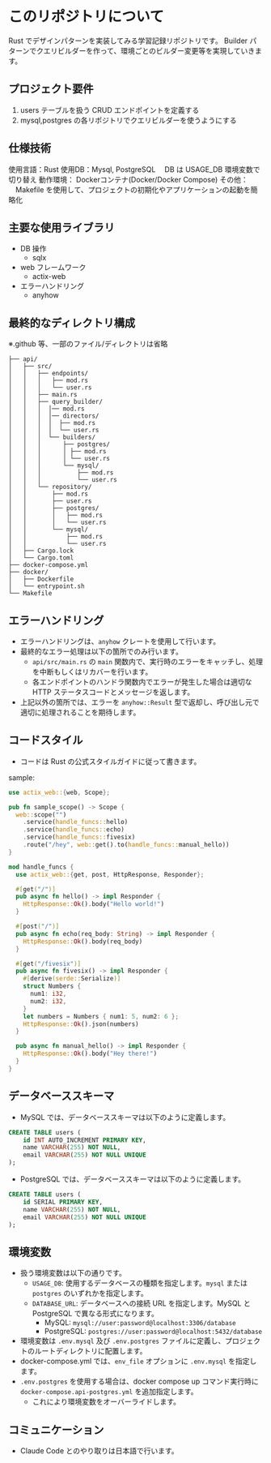 # このリポジトリについて
Rust でデザインパターンを実装してみる学習記録リポジトリです。
Builder パターンでクエリビルダーを作って、環境ごとのビルダー変更等を実現していきます。

## プロジェクト要件
1. users テーブルを扱う CRUD エンドポイントを定義する
2. mysql,postgres の各リポジトリでクエリビルダーを使うようにする

## 仕様技術
使用言語：Rust
使用DB：Mysql, PostgreSQL
　DB は USAGE_DB 環境変数で切り替え
動作環境： Dockerコンテナ(Docker/Docker Compose)
その他：
　Makefile を使用して、プロジェクトの初期化やアプリケーションの起動を簡略化

## 主要な使用ライブラリ
- DB 操作
  - sqlx
- web フレームワーク
  - actix-web
- エラーハンドリング
  - anyhow

## 最終的なディレクトリ構成
※.github 等、一部のファイル/ディレクトリは省略

```
├── api/
│   ├── src/
│   │   ├── endpoints/
│   │   │   ├── mod.rs
│   │   │   └── user.rs
│   │   ├── main.rs
│   │   ├── query_builder/
│   │   │  │── mod.rs
│   │   │  │── directors/
│   │   │  │  ├── mod.rs
│   │   │  │  └── user.rs
│   │   │  └── builders/
│   │   │      ├── postgres/
│   │   │      │ ├── mod.rs
│   │   │      │ └── user.rs
│   │   │      └── mysql/
│   │   │          ├── mod.rs
│   │   │          └── user.rs
│   │   └── repository/
│   │       ├── mod.rs
│   │       ├── user.rs
│   │       ├── postgres/
│   │       │   ├── mod.rs
│   │       │   └── user.rs
│   │       └── mysql/
│   │           ├── mod.rs
│   │           └── user.rs
│   ├── Cargo.lock
│   └── Cargo.toml
├── docker-compose.yml
├── docker/
│   ├── Dockerfile
│   └── entrypoint.sh
└── Makefile
```

## エラーハンドリング
- エラーハンドリングは、`anyhow` クレートを使用して行います。
- 最終的なエラー処理は以下の箇所でのみ行います。
  - `api/src/main.rs` の `main` 関数内で、実行時のエラーをキャッチし、処理を中断もしくはリカバーを行います。
  - 各エンドポイントのハンドラ関数内でエラーが発生した場合は適切な HTTP ステータスコードとメッセージを返します。
- 上記以外の箇所では、エラーを `anyhow::Result` 型で返却し、呼び出し元で適切に処理されることを期待します。

## コードスタイル
- コードは Rust の公式スタイルガイドに従って書きます。

sample:
```rust
use actix_web::{web, Scope};

pub fn sample_scope() -> Scope {
  web::scope("")
    .service(handle_funcs::hello)
    .service(handle_funcs::echo)
    .service(handle_funcs::fivesix)
    .route("/hey", web::get().to(handle_funcs::manual_hello))
}

mod handle_funcs {
  use actix_web::{get, post, HttpResponse, Responder};

  #[get("/")]
  pub async fn hello() -> impl Responder {
    HttpResponse::Ok().body("Hello world!")
  }

  #[post("/")]
  pub async fn echo(req_body: String) -> impl Responder {
    HttpResponse::Ok().body(req_body)
  }

  #[get("/fivesix")]
  pub async fn fivesix() -> impl Responder {
    #[derive(serde::Serialize)]
    struct Numbers {
      num1: i32,
      num2: i32,
    }
    let numbers = Numbers { num1: 5, num2: 6 };
    HttpResponse::Ok().json(numbers)
  }

  pub async fn manual_hello() -> impl Responder {
    HttpResponse::Ok().body("Hey there!")
  }
}
```

## データベーススキーマ
- MySQL では、データベーススキーマは以下のように定義します。

```sql
CREATE TABLE users (
    id INT AUTO_INCREMENT PRIMARY KEY,
    name VARCHAR(255) NOT NULL,
    email VARCHAR(255) NOT NULL UNIQUE
);
```

- PostgreSQL では、データベーススキーマは以下のように定義します。

```sql
CREATE TABLE users (
    id SERIAL PRIMARY KEY,
    name VARCHAR(255) NOT NULL,
    email VARCHAR(255) NOT NULL UNIQUE
);
```

## 環境変数
- 扱う環境変数は以下の通りです。
  - `USAGE_DB`: 使用するデータベースの種類を指定します。`mysql` または `postgres` のいずれかを指定します。
  - `DATABASE_URL`: データベースへの接続 URL を指定します。MySQL と PostgreSQL で異なる形式になります。
    - MySQL: `mysql://user:password@localhost:3306/database`
    - PostgreSQL: `postgres://user:password@localhost:5432/database`
- 環境変数は `.env.mysql` 及び `.env.postgres` ファイルに定義し、プロジェクトのルートディレクトリに配置します。
- docker-compose.yml では、`env_file` オプションに `.env.mysql` を指定します。
- `.env.postgres` を使用する場合は、docker compose up コマンド実行時に `docker-compose.api-postgres.yml` を追加指定します。
  - これにより環境変数をオーバーライドします。

## コミュニケーション
- Claude Code とのやり取りは日本語で行います。
